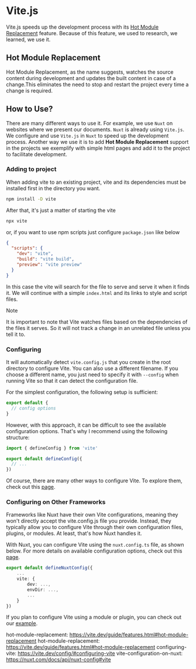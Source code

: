 # Vite.js

Vite.js speeds up the development process with its
[Hot Module Replacement](hot-module-replacement) feature. Because of this
feature, we used to research, we learned, we use it.

## Hot Module Replacement

Hot Module Replacement, as the name suggests, watches the source content during
development and updates the built content in case of a change.This eliminates
the need to stop and restart the project every time a change is required.

## How to Use?

There are many different ways to use it. For example, we use `Nuxt` on websites
where we present our documents. `Nuxt` is already using `Vite.js`. We configure
and use `Vite.js` in `Nuxt` to speed up the development process. Another way we
use it is to add **Hot Module Replacement** support in the projects we exemplify
with simple html pages and add it to the project to facilitate development.

### Adding to project

When adding vite to an existing project, vite and its dependencies must be
installed first in the directory you want.

```bash
npm install -D vite
```

After that, it's just a matter of starting the vite

```bash
npx vite
```

or, if you want to use npm scripts just configure `package.json` like below

```json
{
  "scripts": {
    "dev": "vite",
    "build": "vite build",
    "preview": "vite preview"
  }
}
```

In this case the vite will search for the file to serve and serve it when it
finds it. We will continue with a simple `index.html` and its links to style and
script files.

> [!NOTE]
>
> It is important to note that Vite watches files based on the dependencies of
> the files it serves. So it will not track a change in an unrelated file unless
> you tell it to.

### Configuring

It will automatically detect `vite.config.js` that you create in the root
directory to configure Vite. You can also use a different filename. If you
choose a different name, you just need to specify it with `--config` when
running Vite so that it can detect the configuration file.

For the simplest configuration, the following setup is sufficient:

```js
export default {
  // config options
}
```

However, with this approach, it can be difficult to see the available
configuration options. That's why I recommend using the following structure:

```js
import { defineConfig } from 'vite'

export default defineConfig({
  // ...
})
```

Of course, there are many other ways to configure Vite. To explore them, check
out this [page](configuring-vite).

### Configuring on Other Frameworks

Frameworks like Nuxt have their own Vite configurations, meaning they won't
directly accept the vite.config.js file you provide. Instead, they typically
allow you to configure Vite through their own configuration files, plugins, or
modules. At least, that's how Nuxt handles it.

With Nuxt, you can configure Vite using the `nuxt.config.ts` file, as shown
below. For more details on available configuration options, check out this
[page](vite-configuration-on-nuxt).

```ts
export default defineNuxtConfig({
    ...
    vite: {
        dev: ...,
        envDir: ...,
        ...
    }
})
```

If you plan to configure Vite using a module or plugin, you can check out our
[example](./OurDocumentation/.theme/modules/mouselessway.js).

hot-module-replacement: https://vite.dev/guide/features.html#hot-module-replacement
hot-module-replacement: https://vite.dev/guide/features.html#hot-module-replacement
configuring-vite: https://vite.dev/config/#configuring-vite
vite-configuration-on-nuxt: https://nuxt.com/docs/api/nuxt-config#vite